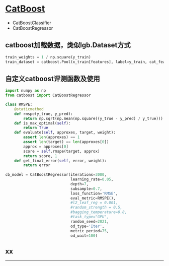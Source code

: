 # [CatBoost][1]
- CatBoostClassifier
- CatBoostRegressor

## catboost加载数据，类似lgb.Dataset方式

```python
train_weights = 1 / np.square(y_train)
train_dataset = catboost.Pool(x_train[features], label=y_train, cat_features=[0], weight=train_weights)
```

## 自定义catboost评测函数及使用

```python
import numpy as np
from catboost import CatBoostRegressor

class RMSPE:
    @staticmethod
    def rmspe(y_true, y_pred):
        return np.sqrt(np.mean(np.square((y_true - y_pred) / y_true)))
    def is_max_optimal(self):
        return True
    def evaluate(self, approxes, target, weight):            
        assert len(approxes) == 1
        assert len(target) == len(approxes[0])
        approx = approxes[0]
        score = self.rmspe(target, approx)
        return score, 1
    def get_final_error(self, error, weight):
        return error
        
cb_model = CatBoostRegressor(iterations=3000,
                             learning_rate=0.05,
                             depth=7,
                             subsample=0.7,
                             loss_function='RMSE',
                             eval_metric=RMSPE(),
                             #l2_leaf_reg = 0.001,
                             #random_strength = 0.5,
                             #bagging_temperature=0.8,
                             #task_type="GPU",
                             random_seed=2021,
                             od_type='Iter',
                             metric_period=75,
                             od_wait=100)
```

## xx










---
[1]: https://tech.yandex.com/catboost/doc/dg/concepts/python-quickstart-docpage/#classification-and-regression
